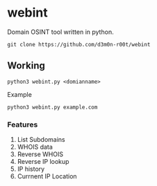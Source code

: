 # webint
Domain OSINT tool written in python. 

```
git clone https://github.com/d3m0n-r00t/webint
```

## Working
```
python3 webint.py <domianname>
```
Example
```
python3 webint.py example.com
```

### Features
1. List Subdomains
2. WHOIS data
3. Reverse WHOIS 
4. Reverse IP lookup
5. IP history
6. Currnent IP Location
